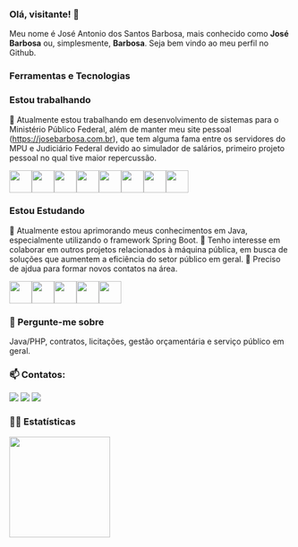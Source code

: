 ### Olá, visitante! 👋
Meu nome é José Antonio dos Santos Barbosa, mais conhecido como **José Barbosa** ou, simplesmente, **Barbosa**. Seja bem vindo ao meu perfil no Github. 

### Ferramentas e Tecnologias

### Estou trabalhando
🔭 Atualmente estou trabalhando em desenvolvimento de sistemas para o Ministério Público Federal, além de manter meu site pessoal (https://josebarbosa.com.br), que tem alguma fama entre os servidores do MPU e Judiciário Federal devido ao simulador de salários, primeiro projeto pessoal no qual tive maior repercussão. 

<img src="https://cdn.jsdelivr.net/gh/devicons/devicon/icons/linux/linux-original.svg"  width="40" height="40" /><img src="https://cdn.jsdelivr.net/gh/devicons/devicon/icons/ubuntu/ubuntu-plain-wordmark.svg"  width="40" height="40" /><img src="https://cdn.jsdelivr.net/gh/devicons/devicon/icons/wordpress/wordpress-original.svg"  width="40" height="40" /><img src="https://cdn.jsdelivr.net/gh/devicons/devicon/icons/html5/html5-original-wordmark.svg"  width="40" height="40" /><img src="https://cdn.jsdelivr.net/gh/devicons/devicon/icons/php/php-original.svg" width="40" height="40"  /><img src="https://cdn.jsdelivr.net/gh/devicons/devicon/icons/mysql/mysql-original-wordmark.svg" width="40" height="40"  /><img src="https://cdn.jsdelivr.net/gh/devicons/devicon/icons/java/java-original-wordmark.svg"  width="40" height="40" /><img src="https://cdn.jsdelivr.net/gh/devicons/devicon/icons/spring/spring-original-wordmark.svg"  width="40" height="40" />
          

### Estou Estudando
🌱 Atualmente estou aprimorando meus conhecimentos em Java, especialmente utilizando o framework Spring Boot. 
👯 Tenho interesse em colaborar em outros projetos relacionados à máquina pública, em busca de soluções que aumentem a eficiência do setor público em geral. 
🤔 Preciso de ajdua para formar novos contatos na área. 

<img src="https://cdn.jsdelivr.net/gh/devicons/devicon/icons/go/go-original.svg"  width="40" height="40" /><img src="https://cdn.jsdelivr.net/gh/devicons/devicon/icons/heroku/heroku-plain-wordmark.svg" width="40" height="40"  /><img src="https://cdn.jsdelivr.net/gh/devicons/devicon/icons/kotlin/kotlin-original-wordmark.svg" width="40" height="40"  /><img src="https://cdn.jsdelivr.net/gh/devicons/devicon/icons/nodejs/nodejs-original-wordmark.svg"  width="40" height="40" /><img src="https://cdn.jsdelivr.net/gh/devicons/devicon/icons/trello/trello-plain-wordmark.svg"  width="40" height="40" />
          
### 💬 Pergunte-me sobre
 Java/PHP, contratos, licitações, gestão orçamentária e serviço público em geral. 
 
### 📫 Contatos: 
<div>
  <a href = "mailto:jose@josebarbosa.com.br"><img src="https://img.shields.io/badge/Gmail-D14836?style=for-the-badge&logo=gmail&logoColor=white" target="_blank"></a>
  <a href="https://www.linkedin.com/in/josebarbosa-com-br/" target="_blank"><img src="https://img.shields.io/badge/-LinkedIn-%230077B5?style=for-the-badge&logo=linkedin&logoColor=white" target="_blank"></a>   
  <a href="https://www.youtube.com/channel/UCUt-9ZAjyu_CjDcUUp03qPA" target="_blank"><img src="https://img.shields.io/badge/YouTube-FF0000?style=for-the-badge&logo=youtube&logoColor=white" target="_blank"></a>
</div>
  
### :construction_worker_woman: Estatísticas 
<div>
<a href="https://github.com/josebarbosa">
<img height="180em" src="https://github-readme-stats.vercel.app/api/top-langs/?username=josebarbosa&langs_count=9&theme=dracula&size=compact"/>
</div>
         
